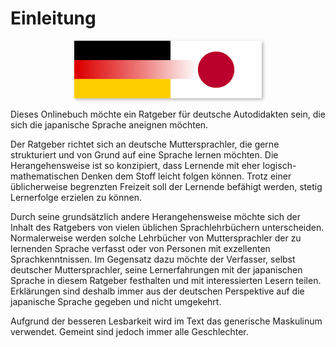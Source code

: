 # Einleitung

<center>

<img src="./einleitung.png" style="border: 0px solid lightgray; width: 300px; padding: 0px; box-shadow: 2px 2px 5px rgba(0, 0, 0, 0.3);" />

</center>

<!-- was ist dieses buch -->
Dieses Onlinebuch möchte ein Ratgeber für deutsche Autodidakten sein, die sich die japanische Sprache aneignen möchten.

Der Ratgeber richtet sich an deutsche Muttersprachler, die gerne strukturiert und von Grund auf eine Sprache lernen möchten.
Die Herangehensweise ist so konzipiert, dass Lernende mit eher logisch-mathematischen Denken dem Stoff leicht folgen können.
Trotz einer üblicherweise begrenzten Freizeit soll der Lernende befähigt werden, stetig Lernerfolge erzielen zu können.

Durch seine grundsätzlich andere Herangehensweise möchte sich der Inhalt des Ratgebers von vielen üblichen Sprachlehrbüchern unterscheiden.
Normalerweise werden solche Lehrbücher von Muttersprachler der zu lernenden Sprache verfasst oder von Personen mit  	exzellenten Sprachkenntnissen.
Im Gegensatz dazu möchte der Verfasser, selbst deutscher Muttersprachler, seine Lernerfahrungen mit der japanischen Sprache in diesem Ratgeber festhalten und mit interessierten Lesern teilen.
Erklärungen sind deshalb immer aus der deutschen Perspektive auf die japanische Sprache gegeben und nicht umgekehrt.

Aufgrund der besseren Lesbarkeit wird im Text das generische Maskulinum verwendet. Gemeint sind jedoch immer alle Geschlechter.
